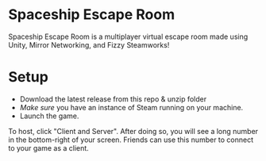 # Spaceship Escape Room
Spaceship Escape Room is a multiplayer virtual escape room made using Unity, Mirror Networking, and Fizzy Steamworks!

# Setup
 - Download the latest release from this repo & unzip folder
 - *Make sure* you have an instance of Steam running on your machine.
 - Launch the game.

To host, click "Client and Server". After doing so, you will see a long number in the bottom-right of your screen. Friends can use this number to connect to your game as a client.
